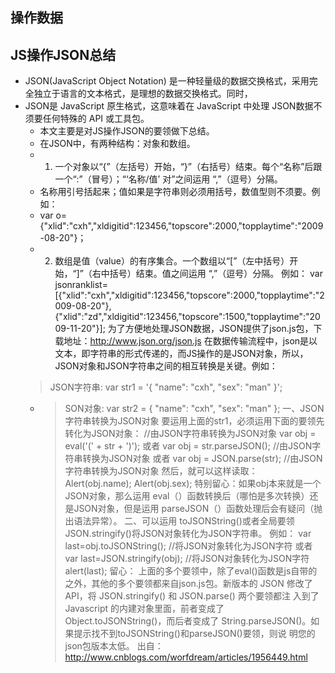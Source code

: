 ## 操作数据
## JS操作JSON总结
- JSON(JavaScript Object Notation) 是一种轻量级的数据交换格式，采用完全独立于语言的文本格式，是理想的数据交换格式。同时，
- JSON是 JavaScript 原生格式，这意味着在 JavaScript 中处理 JSON数据不须要任何特殊的 API 或工具包。
    - 本文主要是对JS操作JSON的要领做下总结。
    - 在JSON中，有两种结构：对象和数组。
    - 1. 一个对象以“{”（左括号）开始，“}”（右括号）结束。每个“名称”后跟一个“:”（冒号）；“‘名称/值’ 对”之间运用 “,”（逗号）分隔。 
    - 名称用引号括起来；值如果是字符串则必须用括号，数值型则不须要。例如：
    - var o={"xlid":"cxh","xldigitid":123456,"topscore":2000,"topplaytime":"2009-08-20"}；
    - 2. 数组是值（value）的有序集合。一个数组以“[”（左中括号）开始，“]”（右中括号）结束。值之间运用 “,”（逗号）分隔。
    例如：
    var jsonranklist=[{"xlid":"cxh","xldigitid":123456,"topscore":2000,"topplaytime":"2009-08-20"},{"xlid":"zd","xldigitid":123456,"topscore":1500,"topplaytime":"2009-11-20"}];
    为了方便地处理JSON数据，JSON提供了json.js包，下载地址：http://www.json.org/json.js
    在数据传输流程中，json是以文本，即字符串的形式传递的，而JS操作的是JSON对象，所以，JSON对象和JSON字符串之间的相互转换是关键。例如：
    >JSON字符串:
    >var str1 = '{ "name": "cxh", "sex": "man" }';
    - >SON对象:
    var str2 = { "name": "cxh", "sex": "man" };
    一、JSON字符串转换为JSON对象
    要运用上面的str1，必须运用下面的要领先转化为JSON对象：
    //由JSON字符串转换为JSON对象
    var obj = eval('(' + str + ')');
或者
    var obj = str.parseJSON(); //由JSON字符串转换为JSON对象
    或者
    var obj = JSON.parse(str); //由JSON字符串转换为JSON对象
    然后，就可以这样读取：
    Alert(obj.name);
    Alert(obj.sex);
    特别留心：如果obj本来就是一个JSON对象，那么运用 eval（）函数转换后（哪怕是多次转换）还是JSON对象，但是运用 parseJSON（）函数处理后会有疑问（抛出语法异常）。
    二、可以运用 toJSONString()或者全局要领 JSON.stringify()将JSON对象转化为JSON字符串。
    例如：
    var last=obj.toJSONString(); //将JSON对象转化为JSON字符
    或者
    var last=JSON.stringify(obj); //将JSON对象转化为JSON字符
    alert(last);
    留心：
    上面的多个要领中，除了eval()函数是js自带的之外，其他的多个要领都来自json.js包。新版本的 JSON 修改了 API，将 JSON.stringify() 和 JSON.parse() 两个要领都注
    入到了 Javascript 的内建对象里面，前者变成了 Object.toJSONString()，而后者变成了 String.parseJSON()。如果提示找不到toJSONString()和parseJSON()要领，则说
    明您的json包版本太低。
出自：http://www.cnblogs.com/worfdream/articles/1956449.html 